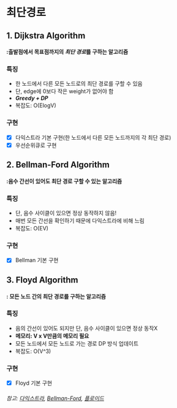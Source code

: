 # 최단경로

## 1. Dijkstra Algorithm
#### :출발점에서 목표점까지의 ***최단 경로***를 구하는 알고리즘

### 특징
- 한 노드에서 다른 모든 노드로의 최단 경로를 구할 수 있음
- 단, edge에 0보다 작은 weight가 없어야 함
- **_Greedy + DP_**
- 복잡도: O(ElogV)

####
### 구현
- [x] 다익스트라 기본 구현(한 노드에서 다른 모든 노드까지의 각 최단 경로)
- [x] 우선순위큐로 구현

## 2. Bellman-Ford Algorithm
#### :음수 간선이 있어도 최단 경로 구할 수 있는 알고리즘

### 특징
- 단, 음수 사이클이 있으면 정상 동작하지 않음!
- 매번 모든 간선을 확인하기 때문에 다익스트라에 비해 느림
- 복잡도: O(EV)

####
### 구현
- [x] Bellman 기본 구현

## 3. Floyd Algorithm
#### : 모든 노드 간의 최단 경로를 구하는 알고리즘

### 특징
- 음의 간선이 있어도 되지만 단, 음수 사이클이 있으면 정상 동작X
- **메모리: V x V만큼의 메모리 필요**
- 모든 노드에서 모든 노드로 가는 경로 DP 방식 업데이트
- 복잡도: O(V^3)

####
### 구현
- [x] Floyd 기본 구현

###### 참고: [다익스트라](https://harimms.tistory.com/279), [Bellman-Ford](https://harimms.tistory.com/280), [플로이드](https://harimms.tistory.com/281)  